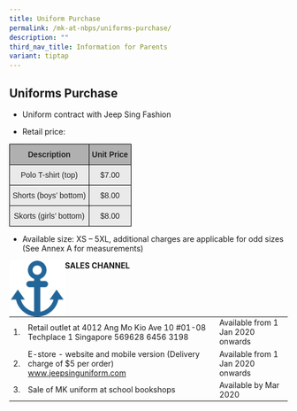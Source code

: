 ```yaml
---
title: Uniform Purchase
permalink: /mk-at-nbps/uniforms-purchase/
description: ""
third_nav_title: Information for Parents
variant: tiptap
---
```

## Uniforms Purchase

*   Uniform contract with Jeep Sing Fashion
    
*   Retail price:

<style type="text/css">
.tg  {border-collapse:collapse;border-spacing:0;}
.tg td{border-color:black;border-style:solid;border-width:1px;font-family:Arial, sans-serif;font-size:14px;
  overflow:hidden;padding:10px 5px;word-break:normal;}
.tg th{border-color:black;border-style:solid;border-width:1px;font-family:Arial, sans-serif;font-size:14px;
  font-weight:normal;overflow:hidden;padding:10px 5px;word-break:normal;}
.tg .tg-ii8k{background-color:#EAEAEA;color:#222;text-align:center;vertical-align:top}
.tg .tg-pll1{background-color:#B0B0B0;color:#222;font-weight:bold;text-align:center;vertical-align:top}
</style>
<table class="tg">
<thead>
  <tr>
    <th class="tg-pll1">Description</th>
    <th class="tg-pll1">Unit Price</th>
  </tr>
</thead>
<tbody>
  <tr>
    <td class="tg-ii8k">Polo T-shirt (top)</td>
    <td class="tg-ii8k">$7.00<br></td>
  </tr>
  <tr>
    <td class="tg-ii8k">Shorts (boys’ bottom) <br></td>
    <td class="tg-ii8k">$8.00<br></td>
  </tr>
  <tr>
    <td class="tg-ii8k"> Skorts (girls’ bottom)</td>
    <td class="tg-ii8k">$8.00 </td>
  </tr>
</tbody>
</table>

*   Available size: XS – 5XL, additional charges are applicable for odd sizes (See Annex A for measurements)

<img style="width: 20%;" src="/images/uniform_purchase.png" align="left">  **SALES CHANNEL**

<br>

|    |                                                                                                |                                   |
|----|------------------------------------------------------------------------------------------------|-----------------------------------|
| 1. | Retail outlet at  4012 Ang Mo Kio Ave 10 #01-08 Techplace 1 Singapore 569628 6456 3198         | Available from 1 Jan 2020 onwards |
| 2. | E-store - website and mobile version (Delivery charge of $5 per order) www.jeepsinguniform.com | Available from 1 Jan 2020 onwards |
| 3. | Sale of MK uniform at school bookshops                                                         | Available by Mar 2020             |